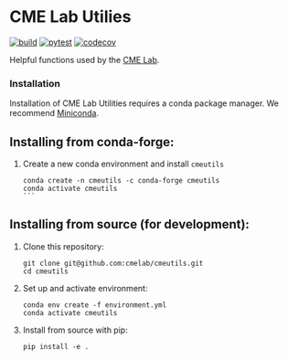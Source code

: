 # CME Lab Utilies
[![build](https://github.com/cmelab/cmeutils/actions/workflows/build.yml/badge.svg)](https://github.com/cmelab/cmeutils/actions/workflows/build.yml)
[![pytest](https://github.com/cmelab/cmeutils/actions/workflows/pytest.yml/badge.svg)](https://github.com/cmelab/cmeutils/actions/workflows/pytest.yml)
[![codecov](https://codecov.io/gh/cmelab/cmeutils/branch/master/graph/badge.svg?token=WPJGJX23I7)](https://codecov.io/gh/cmelab/cmeutils)


Helpful functions used by the [CME Lab](https://www.boisestate.edu/coen-cmelab/).

### Installation
Installation of CME Lab Utilities requires a conda package manager. We recommend [Miniconda](https://docs.conda.io/en/latest/miniconda.html).

## Installing from conda-forge:
1. Create a new conda environment and install `cmeutils`
	````
	conda create -n cmeutils -c conda-forge cmeutils
	conda activate cmeutils
	```

## Installing from source (for development):
1. Clone this repository:
    ```
    git clone git@github.com:cmelab/cmeutils.git
    cd cmeutils
    ```
2. Set up and activate environment:
    ```
    conda env create -f environment.yml
    conda activate cmeutils
    ```
3. Install from source with pip:
    ```
    pip install -e .
    ```
